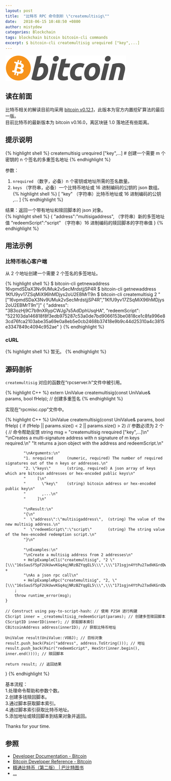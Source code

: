 ```yaml
---
layout: post
title:  "比特币 RPC 命令剖析 \"createmultisig\""
date:   2018-06-15 10:48:50 +0800
author: mistydew
categories: Blockchain
tags: blockchain bitcoin bitcoin-cli commands
excerpt: $ bitcoin-cli createmultisig urequired ["key",...]
---
```

![bitcoin](/images/20180504/bitcoin.svg)

## 读在前面
比特币相关的解读目前均采用 [bitcoin v0.12.1](https://github.com/bitcoin/bitcoin/tree/v0.12.1)，此版本为官方内置挖矿算法的最后一版。<br>
目前比特币的最新版本为 bitcoin v0.16.0，离区块链 1.0 落地还有些距离。

## 提示说明

{% highlight shell %}
createmultisig urequired ["key",...] # 创建一个需要 m 个密钥的 n 个签名的多重签名地址
{% endhighlight %}

参数：<br>
1. `nrequired` （数字，必备）n 个密钥或地址所需的签名数量。<br>
2. `keys` （字符串，必备）一个比特币地址或 16 进制编码的公钥的 json 数组。
{% highlight shell %}
     [
       "key"    （字符串）比特币地址或 16 进制编码的公钥
       ,...
     ]
{% endhighlight %}

结果：返回一个带有地址和赎回脚本的 json 对象。<br>
{% highlight shell %}
{
  "address":"multisigaddress",  （字符串）新的多签地址值
  "redeemScript":"script"       （字符串）16 进制编码的赎回脚本的字符串值
}
{% endhighlight %}

## 用法示例

### 比特币核心客户端

从 2 个地址创建一个需要 2 个签名的多签地址。

{% highlight shell %}
$ bitcoin-cli getnewaddress
16vpmdSDaX3Nv9UMuk2vSecMrdstjjSP4R
$ bitcoin-cli getnewaddress
1KfU9yv17ZSqMiX96hMDjys2oU2EBMrT9n
$ bitcoin-cli createmultisig 2 "[\"16vpmdSDaX3Nv9UMuk2vSecMrdstjjSP4R\",\"1KfU9yv17ZSqMiX96hMDjys2oU2EBMrT9n\"]"
{
  "address": "3B3ozHj9C7b9nXRypCWJg7s5AdDphUsqHA",
  "redeemScript": "522103da146818f8f3edb975287c53a0de7bd9066153be0818ce1c8fa996e83cd76fca2103abe35a69e0a8eb5e0cb2468b37418e9b9c44d25310a4c3815e3347849c4094c952ae"
}
{% endhighlight %}

### cURL

{% highlight shell %}
暂无。
{% endhighlight %}

## 源码剖析
`createmultisig` 对应的函数在“rpcserver.h”文件中被引用。

{% highlight C++ %}
extern UniValue createmultisig(const UniValue& params, bool fHelp); // 创建多重签名
{% endhighlight %}

实现在“rpcmisc.cpp”文件中。

{% highlight C++ %}
UniValue createmultisig(const UniValue& params, bool fHelp)
{
    if (fHelp || params.size() < 2 || params.size() > 2) // 参数必须为 2 个
    { // 命令帮助反馈
        string msg = "createmultisig nrequired [\"key\",...]\n"
            "\nCreates a multi-signature address with n signature of m keys required.\n"
            "It returns a json object with the address and redeemScript.\n"

            "\nArguments:\n"
            "1. nrequired      (numeric, required) The number of required signatures out of the n keys or addresses.\n"
            "2. \"keys\"       (string, required) A json array of keys which are bitcoin addresses or hex-encoded public keys\n"
            "     [\n"
            "       \"key\"    (string) bitcoin address or hex-encoded public key\n"
            "       ,...\n"
            "     ]\n"

            "\nResult:\n"
            "{\n"
            "  \"address\":\"multisigaddress\",  (string) The value of the new multisig address.\n"
            "  \"redeemScript\":\"script\"       (string) The string value of the hex-encoded redemption script.\n"
            "}\n"

            "\nExamples:\n"
            "\nCreate a multisig address from 2 addresses\n"
            + HelpExampleCli("createmultisig", "2 \"[\\\"16sSauSf5pF2UkUwvKGq4qjNRzBZYqgEL5\\\",\\\"171sgjn4YtPu27adkKGrdDwzRTxnRkBfKV\\\"]\"") +
            "\nAs a json rpc call\n"
            + HelpExampleRpc("createmultisig", "2, \"[\\\"16sSauSf5pF2UkUwvKGq4qjNRzBZYqgEL5\\\",\\\"171sgjn4YtPu27adkKGrdDwzRTxnRkBfKV\\\"]\"")
        ;
        throw runtime_error(msg);
    }

    // Construct using pay-to-script-hash: // 使用 P2SH 进行构建
    CScript inner = _createmultisig_redeemScript(params); // 创建多签赎回脚本
    CScriptID innerID(inner); // 获取脚本索引
    CBitcoinAddress address(innerID); // 获取比特币地址

    UniValue result(UniValue::VOBJ); // 目标对象
    result.push_back(Pair("address", address.ToString())); // 地址
    result.push_back(Pair("redeemScript", HexStr(inner.begin(), inner.end()))); // 赎回脚本

    return result; // 返回结果
}
{% endhighlight %}

基本流程：<br>
1.处理命令帮助和参数个数。<br>
2.创建多钱赎回脚本。<br>
3.通过脚本获取脚本索引。<br>
4.通过脚本索引获取比特币地址。<br>
5.添加地址或赎回脚本到结果对象并返回。

Thanks for your time.

## 参照
* [Developer Documentation - Bitcoin](https://bitcoin.org/en/developer-documentation)
* [Bitcoin Developer Reference - Bitcoin](https://bitcoin.org/en/developer-reference#createmultisig)
* [精通比特币（第二版） \| 巴比特图书](http://book.8btc.com/masterbitcoin2cn)
* [...](https://github.com/mistydew/blockchain)
